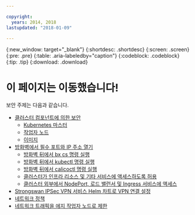 ```yaml
---

copyright:
  years: 2014, 2018
lastupdated: "2018-01-09"

---
```


{:new_window: target="_blank"}
{:shortdesc: .shortdesc}
{:screen: .screen}
{:pre: .pre}
{:table: .aria-labeledby="caption"}
{:codeblock: .codeblock}
{:tip: .tip}
{:download: .download}

# 이 페이지는 이동했습니다! 

보안 주제는 다음과 같습니다. 
 - [클러스터 컴포넌트에 의한 보안](cs_secure.html#cluster)
   - [Kubernetes 마스터](cs_secure.html#master)
   - [작업자 노드](cs_secure.html#worker)
   - [이미지](cs_secure.html#images)
 - [방화벽에서 필수 포트와 IP 주소 열기](cs_firewall.html#firewall)
   - [방화벽 뒤에서 bx cs 명령 실행](cs_firewall.html#firewall_bx)
   - [방화벽 뒤에서 kubectl 명령 실행](cs_firewall.html#firewall_kubectl)
   - [방화벽 뒤에서 calicoctl 명령 실행](cs_firewall.html#firewall_calicoctl)
   - [클러스터가 인프라 리소스 및 기타 서비스에 액세스하도록 허용](cs_firewall.html#firewall_outbound)
   - [클러스터 외부에서 NodePort, 로드 밸런서 및 Ingress 서비스에 액세스](cs_firewall.html#firewall_inbound)
 - [Strongswan IPSec VPN 서비스 Helm 차트로 VPN 연결 설정](cs_vpn.html#vpn)
 - [네트워크 정책](cs_network_policy.html#network_policies)
 - [네트워크 트래픽을 에지 작업자 노드로 제한](cs_edge.html#edge)
